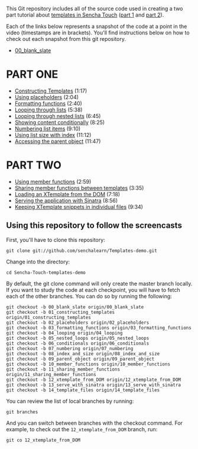 This Git repository includes all of the source code used in creating a two part tutorial about [templates in Sencha Touch][1] ([part 1][1] and [part 2][2]).

Each of the links below represents a snapshot of the code at a point in the video (timestamps are in brackets). You'll find instructions below on how to check out each snapshot from this git repository.

* [00_blank_slate][00]

# PART ONE

* [Constructing Templates][01] (1:17)
* [Using placeholders][02] (2:04)
* [Formatting functions][03] (2:40)
* [Looping through lists][04] (5:38)
* [Looping through nested lists][05] (6:45)
* [Showing content conditionally][06] (8:25)
* [Numbering list items][07] (9:10)
* [Using list size with index][08] (11:12)
* [Accessing the parent object][09] (11:47)

# PART TWO

* [Using member functions][10] (2:59)
* [Sharing member functions between templates][11] (3:35)
* [Loading an XTemplate from the DOM][12] (7:18)
* [Serving the application with Sinatra][13] (8:56)
* [Keeping XTemplate snippets in individual files][14] (9:34)

## Using this repository to follow the screencasts

First, you'll have to clone this repository:

    git clone git://github.com/senchalearn/Templates-demo.git

Change into the directory:

    cd Sencha-Touch-templates-demo

By default, the git clone command will only create the master branch locally. If you want to study the code at each checkpoint, you will have to fetch each of the other branches. You can do so by running the following:

    git checkout -b 00_blank_slate origin/00_blank_slate
    git checkout -b 01_constructing_templates origin/01_constructing_templates
    git checkout -b 02_placeholders origin/02_placeholders
    git checkout -b 03_formatting_functions origin/03_formatting_functions
    git checkout -b 04_looping origin/04_looping
    git checkout -b 05_nested_loops origin/05_nested_loops
    git checkout -b 06_conditionals origin/06_conditionals
    git checkout -b 07_numbering origin/07_numbering
    git checkout -b 08_index_and_size origin/08_index_and_size
    git checkout -b 09_parent_object origin/09_parent_object
    git checkout -b 10_member_functions origin/10_member_functions
    git checkout -b 11_sharing_member_functions origin/11_sharing_member_functions
    git checkout -b 12_xtemplate_from_DOM origin/12_xtemplate_from_DOM
    git checkout -b 13_serve_with_sinatra origin/13_serve_with_sinatra
    git checkout -b 14_template_files origin/14_template_files

You can review the list of local branches by running:

    git branches

And you can switch between branches with the checkout command. For example, to check out the `12_xtemplate_from_DOM` branch, run:

    git co 12_xtemplate_from_DOM


[1]: http://vimeo.com/16289757
[2]: http://vimeo.com/16289990

[00]: https://github.com/senchalearn/Templates-demo/tree/00_blank_slate
[01]: https://github.com/senchalearn/Templates-demo/tree/01_constructing_templates
[02]: https://github.com/senchalearn/Templates-demo/tree/02_placeholders
[03]: https://github.com/senchalearn/Templates-demo/tree/03_formatting_functions
[04]: https://github.com/senchalearn/Templates-demo/tree/04_looping
[05]: https://github.com/senchalearn/Templates-demo/tree/05_nested_loops
[06]: https://github.com/senchalearn/Templates-demo/tree/06_conditionals
[07]: https://github.com/senchalearn/Templates-demo/tree/07_numbering
[08]: https://github.com/senchalearn/Templates-demo/tree/08_index_and_size
[09]: https://github.com/senchalearn/Templates-demo/tree/09_parent_object
[10]: https://github.com/senchalearn/Templates-demo/tree/10_member_functions
[11]: https://github.com/senchalearn/Templates-demo/tree/11_sharing_member_functions
[12]: https://github.com/senchalearn/Templates-demo/tree/12_xtemplate_from_DOM
[13]: https://github.com/senchalearn/Templates-demo/tree/13_serve_with_sinatra
[14]: https://github.com/senchalearn/Templates-demo/tree/14_template_files
